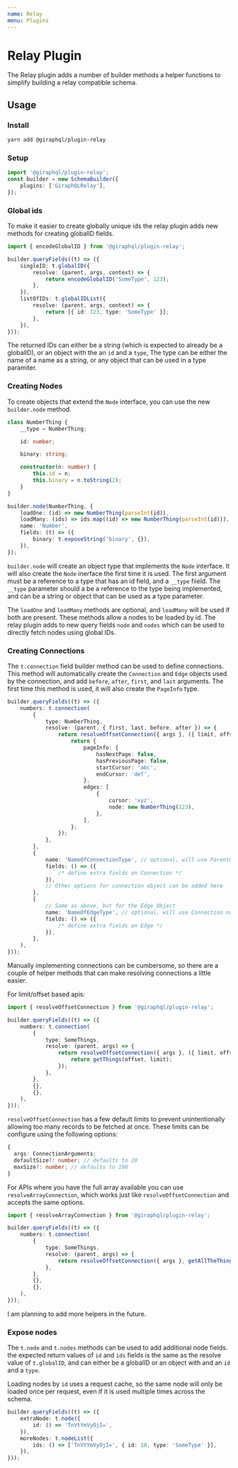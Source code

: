 ```yaml
---
name: Relay
menu: Plugins
---
```


# Relay Plugin

The Relay plugin adds a number of builder methods a helper functions to simplify building a relay compatible schema.

## Usage

### Install

```bash
yarn add @giraphql/plugin-relay
```

### Setup

```typescript
import '@giraphql/plugin-relay';
const builder = new SchemaBuilder({
    plugins: ['GiraphQLRelay'],
});
```

### Global ids

To make it easier to create globally unique ids the relay plugin adds new methods for creating globalID fields.

```typescript
import { encodeGlobalID } from '@giraphql/plugin-relay';

builder.queryFields((t) => ({
    singleID: t.globalID({
        resolve: (parent, args, context) => {
            return encodeGlobalID('SomeType', 123);
        },
    }),
    listOfIDs: t.globalIDList({
        resolve: (parent, args, context) => {
            return [{ id: 123, type: 'SomeType' }];
        },
    }),
}));
```

The returned IDs can either be a string \(which is expected to already be a globalID\), or an object with the an `id` and a `type`, The type can be either the name of a name as a string, or any object that can be used in a type paramiter.

### Creating Nodes

To create objects that extend the `Node` interface, you can use the new `builder.node` method.

```typescript
class NumberThing {
    __type = NumberThing;

    id: number;

    binary: string;

    constructor(n: number) {
        this.id = n;
        this.binary = n.toString(2);
    }
}

builder.node(NumberThing, {
    loadOne: (id) => new NumberThing(parseInt(id)),
    loadMany: (ids) => ids.map((id) => new NumberThing(parseInt(id))),
    name: 'Number',
    fields: (t) => ({
        binary: t.exposeString('binary', {}),
    }),
});
```

`builder.node` will create an object type that implements the `Node` interface. It will also create the `Node` inerface the first time it is used. The first argument must be a reference to a type that has an id field, and a `__type` fiield. The `__type` parameter should a be a reference to the type being implemented, and can be a string or object that can be used as a type parameter.

The `loadOne` and `loadMany` methods are optional, and `loadMany` will be used if both are present. These methods allow a nodes to be loaded by id. The relay plugin adds to new query fields `node` and `nodes` which can be used to directly fetch nodes using global IDs.

### Creating Connections

The `t.connection` field builder method can be used to define connections. This method will automatically create the `Connection` and `Edge` objects used by the connection, and add `before`, `after`, `first`, and `last` arguments. The first time this method is used, it will also create the `PageInfo` type.

```typescript
builder.queryFields((t) => ({
    numbers: t.connection(
        {
            type: NumberThing,
            resolve: (parent, { first, last, before, after }) => {
                return resolveOffsetConnection({ args }, ({ limit, offset }) => {
                    return {
                        pageInfo: {
                            hasNextPage: false,
                            hasPreviousPage: false,
                            startCursor: 'abc',
                            endCursor: 'def',
                        },
                        edges: [
                            {
                                cursor: 'xyz',
                                node: new NumberThing(123),
                            },
                        ],
                    };
                });
            },
        },
        {
            name: 'NameOfConnectionType', // optional, will use ParentObject + capitalize(FieldName) + "Connection" as the default
            fields: () => ({
                /* define extra fields on Connection */
            }),
            // Other options for connection object can be added here
        },
        {
            // Same as above, but for the Edge Object
            name: 'NameOfEdgeType', // optional, will use Connection name + "Edge" as the default
            fields: () => ({
                /* define extra fields on Edge */
            }),
        },
    ),
}));
```

Manually implementing connections can be cumbersome, so there are a couple of helper methods that can make resolving connections a little easier.

For limit/offset based apis:

```typescript
import { resolveOffsetConnection } from '@giraphql/plugin-relay';

builder.queryFields((t) => ({
    numbers: t.connection(
        {
            type: SomeThings,
            resolve: (parent, args) => {
                return resolveOffsetConnection({ args }, ({ limit, offset }) => {
                    return getThings(offset, limit);
                });
            },
        },
        {},
        {},
    ),
}));
```

`resolveOffsetConnection` has a few default limits to prevent unintentionally allowing too many records to be fetched at once. These limits can be configure using the following options:

```typescript
{
  args: ConnectionArguments;
  defaultSize?: number; // defaults to 20
  maxSize?: number; // defaults to 100
}
```

For APIs where you have the full array available you can use `resolveArrayConnection`, which works just like `resolveOffsetConnection` and accepts the same options.

```typescript
import { resolveArrayConnection } from '@giraphql/plugin-relay';

builder.queryFields((t) => ({
    numbers: t.connection(
        {
            type: SomeThings,
            resolve: (parent, args) => {
                return resolveOffsetConnection({ args }, getAllTheThingsAsArray());
            },
        },
        {},
        {},
    ),
}));
```

I am planning to add more helpers in the future.

### Expose nodes

The `t.node` and `t.nodes` methods can be used to add additional node fields. the expected return values of `id` and `ids` fields is the same as the resolve value of `t.globalID`, and can either be a globalID or an object with and an `id` and a `type`.

Loading nodes by `id` uses a request cache, so the same node will only be loaded once per request, even if it is used multiple times across the schema.

```typescript
builder.queryFields((t) => ({
    extraNode: t.node({
        id: () => 'TnVtYmVyOjI=',
    }),
    moreNodes: t.nodeList({
        ids: () => ['TnVtYmVyOjI=', { id: 10, type: 'SomeType' }],
    }),
}));
```


